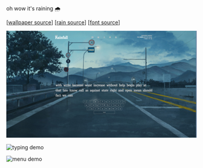 oh wow it's raining 🌧️

[[wallpaper source](https://www.deviantart.com/qs2435/art/Only-Yesterday-3-694595730)] [[rain source](https://giphy.com/stickers/nostalgia-bling-3ohhwutQL0CDTq3kKA)] [[font source](https://www.myfonts.com/fonts/alsamman/ghibli/)]

![screenshot](demo/screenshot.png)

![typing demo](demo/typing.gif)

![menu demo](demo/menu.gif)
